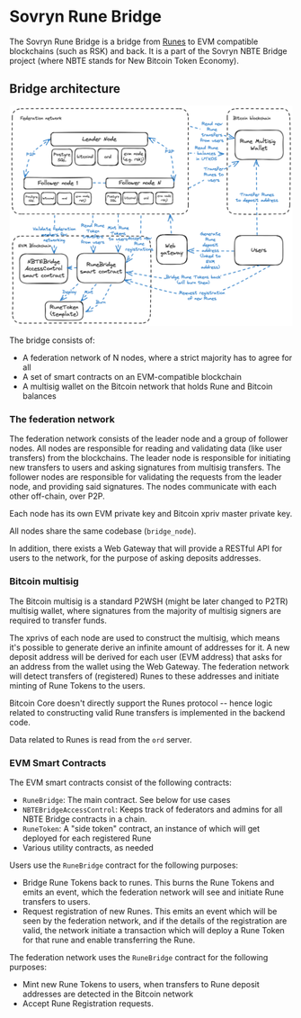 Sovryn Rune Bridge
==================

The Sovryn Rune Bridge is a bridge from [Runes](https://github.com/ordinals/ord/blob/master/docs/src/runes.md) to EVM
compatible blockchains (such as RSK) and back. It is a part of the Sovryn NBTE Bridge project (where NBTE stands for New
Bitcoin Token Economy).

## Bridge architecture

![Rune Bridge achitecture overview](assets/runes/runebridge-overview.png)

The bridge consists of:

- A federation network of N nodes, where a strict majority has to agree for all
- A set of smart contracts on an EVM-compatible blockchain
- A multisig wallet on the Bitcoin network that holds Rune and Bitcoin balances

### The federation network

The federation network consists of the leader node and a group of follower nodes. All nodes are responsible for
reading and validating data (like user transfers) from the blockchains. The leader node is responsible
for initiating new transfers to users and asking signatures from multisig transfers. The follower nodes are responsible
for validating the requests from the leader node, and providing said signatures. The nodes communicate with each other
off-chain, over P2P.

Each node has its own EVM private key and Bitcoin xpriv master private key.

All nodes share the same codebase (`bridge_node`).

In addition, there exists a Web Gateway that will provide a RESTful API for users to the network,
for the purpose of asking deposits addresses.


### Bitcoin multisig

The Bitcoin multisig is a standard P2WSH (might be later changed to P2TR) multisig wallet, where signatures
from the majority of multisig signers are required to transfer funds.

The xprivs of each node are used to construct the multisig, which means it's possible to generate derive
an infinite amount of addresses for it. A new deposit address will be derived for each user (EVM address)
that asks for an address from the wallet using the Web Gateway. The federation network will detect transfers
of (registered) Runes to these addresses and initiate minting of Rune Tokens to the users.

Bitcoin Core doesn't directly support the Runes protocol -- hence logic related to constructing valid
Rune transfers is implemented in the backend code.

Data related to Runes is read from the `ord` server.

### EVM Smart Contracts

The EVM smart contracts consist of the following contracts:

- `RuneBridge`: The main contract. See below for use cases
- `NBTEBridgeAccessControl`: Keeps track of federators and admins for all NBTE Bridge contracts in a chain.
- `RuneToken`: A "side token" contract, an instance of which will get deployed for each registered Rune
- Various utility contracts, as needed

Users use the `RuneBridge` contract for the following purposes:

- Bridge Rune Tokens back to runes. This burns the Rune Tokens and emits an event, which the federation
  network will see and initiate Rune transfers to users.
- Request registration of new Runes. This emits an event which will be seen by the federation network,
  and if the details of the registration are valid, the network initiate a transaction which will deploy
  a Rune Token for that rune and enable transferring the Rune.

The federation network uses the `RuneBridge` contract for the following purposes:

- Mint new Rune Tokens to users, when transfers to Rune deposit addresses are detected in the Bitcoin network
- Accept Rune Registration requests.
